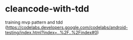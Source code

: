 # cleancode-with-tdd
training mvp pattern and tdd 
(https://codelabs.developers.google.com/codelabs/android-testing/index.html?index=..%2F..%2Findex#0)
